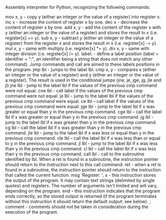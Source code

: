 Assembly interpreter for Python, recognizing the following commands: 

mov x, y - copy y (either an integer or the value of a register) into register x.
inc x - increase the content of register x by one.
dec x - decrease the content of register x by one.
add x, y - add the content of the register x with y (either an integer or the value of a register) and stores the result in x (i.e. register[x] += y).
sub x, y - subtract y (either an integer or the value of a register) from the register x and stores the result in x (i.e. register[x] -= y).
mul x, y - same with multiply (i.e. register[x] *= y).
div x, y - same with integer division (i.e. register[x] /= y).
label: - define a label position (label = identifier + ":", an identifier being a string that does not match any other command). Jump commands and call are aimed to these labels positions in the program.
jmp lbl - jumps to the label lbl.
cmp x, y - compares x (either an integer or the value of a register) and y (either an integer or the value of a register). The result is used in the conditional jumps (jne, je, jge, jg, jle and jl)
jne lbl - jump to the label lbl if the values of the previous cmp command were not equal.
cne lbl - call label if the values of the previous cmp command were not equal.
je lbl - jump to the label lbl if the values of the previous cmp command were equal.
ce lbl – call label if the values of the previous cmp command were equal.
jge lbl - jump to the label lbl if x was greater or equal than y in the previous cmp command.
cge lbl – call the label lbl if x was greater or equal than y in the previous cmp command.
jg lbl - jump to the label lbl if x was greater than y in the previous cmp command.
cg lbl – call the label lbl if x was greater than y in the previous cmp command.
jle lbl - jump to the label lbl if x was less or equal than y in the previous cmp command.
cle lbl – call the label lbl if x was less than  or equal to y in the previous cmp command.
jl lbl - jump to the label lbl if x was less than y in the previous cmp command.
cl lbl – call the label lbl if x was less than y in the previous cmp command.
call lbl - call to the subroutine identified by lbl. When a ret is found in a subroutine, the instruction pointer should return to the instruction next to this call command.
ret - when a ret is found in a subroutine, the instruction pointer should return to the instruction that called the current function.
msg 'Register: ', x - this instruction stores the output of the program. It may contain text strings (delimited by single quotes) and registers. The number of arguments isn't limited and will vary, depending on the program.
end - this instruction indicates that the program ends correctly, so the stored output is returned (if the program terminates without this instruction it should return the default output: see below).
; comment - comments should not be taken in consideration during the execution of the program.
